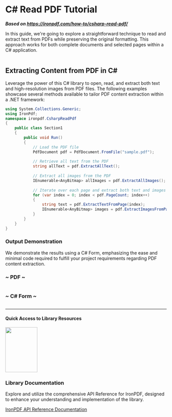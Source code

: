 # C# Read PDF Tutorial

***Based on <https://ironpdf.com/how-to/csharp-read-pdf/>***


In this guide, we're going to explore a straightforward technique to read and extract text from PDFs while preserving the original formatting. This approach works for both complete documents and selected pages within a C# application.

<div style="display: flex; align-items: center; justify-content: center;">
	<div class="center-image-wrapper" style="max-width: 100px; margin-right: 20px;">
		<img src="https://ironpdf.com/img/faq/csharp-parse-pdf/csharp-parse-pdf1.png" alt="" class="img-responsive add-shadow">
	</div>
	<div class="center-image-wrapper" style="max-width: 165px">
		<img src="https://ironpdf.com/img/faq/csharp-parse-pdf/csharp-parse-pdf2.png" alt="" class="img-responsive add-shadow">
	</div>
	<div class="center-image-wrapper" style="max-width: 100px; margin-left: 30px;">
		<img src="https://ironpdf.com/img/faq/csharp-parse-pdf/csharp-parse-pdf3.png" alt="" class="img-responsive add-shadow">
	</div>
</div>

## Extracting Content from PDF in C#

Leverage the power of this C# library to open, read, and extract both text and high-resolution images from PDF files. The following examples showcase several methods available to tailor PDF content extraction within a .NET framework:

```cs
using System.Collections.Generic;
using IronPdf;
namespace ironpdf.CsharpReadPdf
{
    public class Section1
    {
        public void Run()
        {
            // Load the PDF file
            PdfDocument pdf = PdfDocument.FromFile("sample.pdf");
            
            // Retrieve all text from the PDF
            string allText = pdf.ExtractAllText();
            
            // Extract all images from the PDF
            IEnumerable<AnyBitmap> allImages = pdf.ExtractAllImages();
            
            // Iterate over each page and extract both text and images
            for (var index = 0; index < pdf.PageCount; index++)
            {
                string text = pdf.ExtractTextFromPage(index);
                IEnumerable<AnyBitmap> images = pdf.ExtractImagesFromPage(index);
            }
        }
    }
}
```

### Output Demonstration

We demonstrate the results using a C# Form, emphasizing the ease and minimal code required to fulfill your project requirements regarding PDF content extraction.

<div class="row">
	<div class="col-md-6">
		<div class="content-img-align-center">
			<h3>~ PDF ~</h3>
			<div class="center-image-wrapper">
				<a rel="nofollow" href="https://ironpdf.com/img/faq/csharp-read-pdf/csharp-read-pdf4.png" target="_blank">
					<img src="https://ironpdf.com/img/faq/csharp-read-pdf/csharp-read-pdf4.png" alt="" class="img-responsive add-shadow">
				</a>
			</div>
		</div>
	</div>
	<div class="col-md-6">
		<div class="content-img-align-center">
			<h3>~ C# Form ~</h3>
			<div class="center-image-wrapper">
				<a rel="nofollow" href="https://ironpdf.com/img/faq/csharp-read-pdf/csharp-read-pdf5.png" target="_blank">
					<img src="https://ironpdf.com/img/faq/csharp-read-pdf/csharp-read-pdf5.png" alt="" class="img-responsive add-shadow">
				</a>
			</div>
		</div>
	</div>
</div>

<hr class="separator">
<h4 class="tutorial-segment-title">Quick Access to Library Resources</h4>

<div class="tutorial-section">
  <div class="row">
    <div class="col-sm-4">
      <div class="tutorial-image">
        <img style="max-width: 110px; width: 100px; height: 140px;" alt="" class="img-responsive add-shadow" src="https://ironpdf.com/img/svgs/documentation.svg" width="100" height="140">
      </div>
    </div>
    <div class="col-sm-8">
      <h3>Library Documentation</h3>
      <p>Explore and utilize the comprehensive API Reference for IronPDF, designed to enhance your understanding and implementation of the library.</p>
      <a class="doc-link" href="https://ironpdf.com/object-reference/api/IronPdf.html" target="_blank">IronPDF API Reference Documentation <i class="fa fa-chevron-right"></i></a>
      </div>
  </div>
</div>